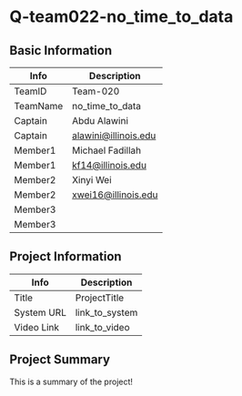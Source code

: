 # Q-team022-no_time_to_data

## Basic Information

|   Info      |        Description     |
| ----------- | ---------------------- |
| TeamID      |        Team-020        |
| TeamName    |     no_time_to_data    |
| Captain     |       Abdu Alawini     |
| Captain     |  alawini@illinois.edu  |
| Member1     |    Michael Fadillah    |
| Member1     |    kf14@illinois.edu   |
| Member2     |    Xinyi Wei           |
| Member2     |    xwei16@illinois.edu |
| Member3     |                        |
| Member3     |                        |

## Project Information

|   Info      |        Description     |
| ----------- | ---------------------- |
|  Title      |       ProjectTitle     |
| System URL  |      link_to_system    |
| Video Link  |      link_to_video     |

## Project Summary

This is a summary of the project!
